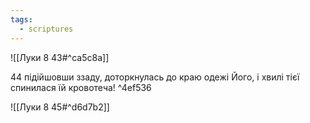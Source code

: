 ```yaml
---
tags:
  - scriptures
---
```


![[Луки 8 43#^ca5c8a]]

44 підійшовши ззаду, доторкнулась до краю одежі Його, і хвилі тієї спинилася їй кровотеча! ^4ef536

![[Луки 8 45#^d6d7b2]]